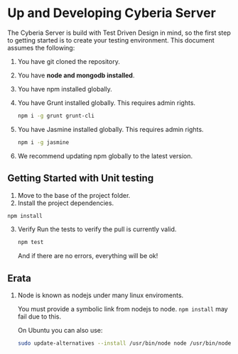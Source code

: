 # Up and Developing Cyberia Server

The Cyberia Server is build with Test Driven Design in mind, so the first step to getting started is to create your 
testing environment. This document assumes the following:

1. You have git cloned the repository.
2. You have **node and mongodb installed**.
3. You have npm installed globally.
4. You have Grunt installed globally. This requires admin rights.

    ```sh
    npm i -g grunt grunt-cli
    ```
5. You have Jasmine installed globally. This requires admin rights.

    ```sh
    npm i -g jasmine
    ```
6. We recommend updating npm globally to the latest version.


## Getting Started with Unit testing

1. Move to the base of the project folder.
2. Install the project dependencies.

  ```sh
  npm install
  ```
3. Verify Run the tests to verify the pull is currently valid.
    
    ```sh
    npm test
    ```
    And if there are no errors, everything will be ok!

    
## Erata
1. Node is known as nodejs under many linux enviroments. 

    You must provide a symbolic link from nodejs to node. `npm install` may fail due to this.
     
    On Ubuntu you can also use:
    ```sh
    sudo update-alternatives --install /usr/bin/node node /usr/bin/nodejs 10
    ```
